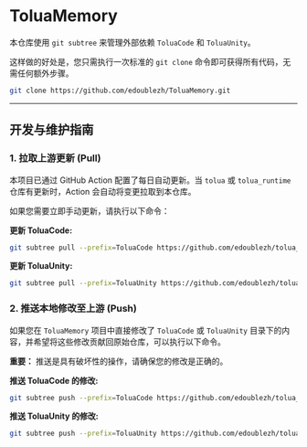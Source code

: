 # ToluaMemory

本仓库使用 `git subtree` 来管理外部依赖 `ToluaCode` 和 `ToluaUnity`。

这样做的好处是，您只需执行一次标准的 `git clone` 命令即可获得所有代码，无需任何额外步骤。

```bash
git clone https://github.com/edoublezh/ToluaMemory.git
```

---

## 开发与维护指南

### 1. 拉取上游更新 (Pull)

本项目已通过 GitHub Action 配置了每日自动更新。当 `tolua` 或 `tolua_runtime` 仓库有更新时，Action 会自动将变更拉取到本仓库。

如果您需要立即手动更新，请执行以下命令：

**更新 ToluaCode:**
```bash
git subtree pull --prefix=ToluaCode https://github.com/edoublezh/tolua_runtime.git master --squash
```

**更新 ToluaUnity:**
```bash
git subtree pull --prefix=ToluaUnity https://github.com/edoublezh/tolua.git master --squash
```

### 2. 推送本地修改至上游 (Push)

如果您在 `ToluaMemory` 项目中直接修改了 `ToluaCode` 或 `ToluaUnity` 目录下的内容，并希望将这些修改贡献回原始仓库，可以执行以下命令。

**重要：** 推送是具有破坏性的操作，请确保您的修改是正确的。

**推送 ToluaCode 的修改:**
```bash
git subtree push --prefix=ToluaCode https://github.com/edoublezh/tolua_runtime.git master
```

**推送 ToluaUnity 的修改:**
```bash
git subtree push --prefix=ToluaUnity https://github.com/edoublezh/tolua.git master
```
